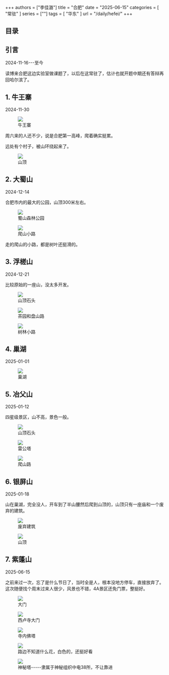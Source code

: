 +++
authors = ["李佳潞"]
title = "合肥"
date = "2025-06-15"
categories = [
    "常驻"
]
series = [""]
tags = [
    "华东"
]
url = "/daily/hefei/"
+++
<!DOCTYPE html>
<html lang="zh-CN">
<head>
    <meta charset="UTF-8">
    <meta name="viewport" content="width=device-width, initial-scale=1.0">
    <link rel="stylesheet" href="/assets/css/styles.css">
    <script src="/assets/js/toc.js"></script>    
</head>
<body>
    <article>
        <nav>
            <h2>目录</h2>
            <ul id="toc">
                <!-- 目录项会在这里动态生成 -->
            </ul>
        </nav>
        <section>
            <h2>引言</h2>
            <p>2024-11-16---至今</p>
            <p> 读博来合肥这边实验室做课题了，以后在这常驻了，估计也就开题中期还有答辩再回哈尔滨了。</p>
        </section>
        <section>
            <h2>1. 牛王寨</h2>
            <p>2024-11-30 <i class="fas fa-sun"></i></p>
            <div class="container">
                <div class="image">
                    <figure>
                        <a data-fancybox="gallery" href="https://cdn.heirenlop.com/daily-record/hefei1.jpg">
    <img src="https://cdn.heirenlop.com/daily-record/hefei1.jpg" loading="lazy">
</a>
                        <figcaption>牛王寨</figcaption>
                    </figure>
                </div>
                <div class="text">
                    <p>周六来的人还不少，说是合肥第一高峰，爬着确实挺累。</p>
                </div>
            </div>
            <p>远处有个村子，被山环绕起来了。</p>
            <div class="container">
                <div class="image">
                    <figure>
                        <a data-fancybox="gallery" href="https://cdn.heirenlop.com/daily-record/hefei2.jpg">
    <img src="https://cdn.heirenlop.com/daily-record/hefei2.jpg" loading="lazy">
</a>
                        <figcaption>山顶</figcaption>
                    </figure>
                </div>
            </div>
        </section>
        <section>
            <h2>2. 大蜀山</h2>
            <p>2024-12-14 <i class="fas fa-sun"></i></p>
            <p>合肥市内的最大的公园，山顶300米左右。</p>
            <div class="container">
                <div class="image">
                    <figure>
                        <a data-fancybox="gallery" href="https://cdn.heirenlop.com/daily-record/hefei3.jpg">
    <img src="https://cdn.heirenlop.com/daily-record/hefei3.jpg" loading="lazy">
</a>
                        <figcaption>蜀山森林公园</figcaption>
                    </figure>
                </div>
            </div>
            <div class="container">
                <div class="image">
                    <figure>
                        <a data-fancybox="gallery" href="https://cdn.heirenlop.com/daily-record/hefei4.jpg">
    <img src="https://cdn.heirenlop.com/daily-record/hefei4.jpg" loading="lazy">
</a>
                        <figcaption>爬山小路</figcaption>
                    </figure>
                </div>
                <div class="text">
                    <p>走的爬山的小路，都是树叶还挺滑的。</p>
                </div>
            </div>
        </section>
        <section>
            <h2>3. 浮槎山</h2>
            <p>2024-12-21 <i class="fas fa-cloud"></i></p>
            <p>比较原始的一座山，没太多开发。</p>
            <div class="container">
                <div class="image">
                    <figure>
                        <a data-fancybox="gallery" href="https://cdn.heirenlop.com/daily-record/hefei5.jpg">
    <img src="https://cdn.heirenlop.com/daily-record/hefei5.jpg" loading="lazy">
</a>
                        <figcaption>山顶石头</figcaption>
                    </figure>
                </div>
            </div>
            <div class="container">
                <div class="image">
                    <figure>
                        <a data-fancybox="gallery" href="https://cdn.heirenlop.com/daily-record/hefei6.jpg">
    <img src="https://cdn.heirenlop.com/daily-record/hefei6.jpg" loading="lazy">
</a>
                        <figcaption>茶园和盘山路</figcaption>
                    </figure>
                </div>
            </div>
            <div class="container">
                <div class="image">
                    <figure>
                        <a data-fancybox="gallery" href="https://cdn.heirenlop.com/daily-record/hefei7.jpg">
    <img src="https://cdn.heirenlop.com/daily-record/hefei7.jpg" loading="lazy">
</a>
                        <figcaption>树林小路</figcaption>
                    </figure>
                </div>
            </div>
        </section>
        <section>
            <h2>4. 巢湖</h2>
            <p>2025-01-01 <i class="fas fa-cloud"></i></p>
            <div class="container">
                <div class="image">
                    <figure>
                        <a data-fancybox="gallery" href="https://cdn.heirenlop.com/daily-record/hefei8.jpg">
    <img src="https://cdn.heirenlop.com/daily-record/hefei8.jpg" loading="lazy">
</a>
                        <figcaption>巢湖</figcaption>
                    </figure>
                </div>
            </div>
        </section>
        <section>
            <h2>5. 冶父山</h2>
            <p>2025-01-12 <i class="fas fa-cloud"></i></p>
            <p>四星级景区，山不高，景色一般。</p>
            <div class="container">
                <div class="image">
                    <figure>
                        <a data-fancybox="gallery" href="https://cdn.heirenlop.com/daily-record/hefei10.jpg">
    <img src="https://cdn.heirenlop.com/daily-record/hefei10.jpg" loading="lazy">
</a>
                        <figcaption>山顶石头</figcaption>
                    </figure>
                </div>
            </div>
            <div class="container">
                <div class="image">
                    <figure>
                        <a data-fancybox="gallery" href="https://cdn.heirenlop.com/daily-record/hefei9.jpg">
    <img src="https://cdn.heirenlop.com/daily-record/hefei9.jpg" loading="lazy">
</a>
                        <figcaption>雷公塔</figcaption>
                    </figure>
                </div>
                <div class="image">
                    <figure>
                        <a data-fancybox="gallery" href="https://cdn.heirenlop.com/daily-record/hefei11.jpg">
    <img src="https://cdn.heirenlop.com/daily-record/hefei11.jpg" loading="lazy">
</a>
                        <figcaption>爬山路</figcaption>
                    </figure>
                </div>
        </section>
        <section>
            <h2>6. 银屏山</h2>
            <p>2025-01-18 <i class="fas fa-sun"></i></p>
            <p>山在巢湖，完全没人，开车到了半山腰然后爬到山顶的，山顶只有一座庙和一个废弃的建筑。</p>
            <div class="container">
                <div class="image">
                    <figure>
                        <a data-fancybox="gallery" href="https://cdn.heirenlop.com/daily-record/hefei12.jpg">
    <img src="https://cdn.heirenlop.com/daily-record/hefei12.jpg" loading="lazy">
</a>
                        <figcaption>废弃建筑</figcaption>
                    </figure>
                </div>
            </div>
            <div class="container">
                <div class="image">
                    <figure>
                        <a data-fancybox="gallery" href="https://cdn.heirenlop.com/daily-record/hefei13.jpg">
    <img src="https://cdn.heirenlop.com/daily-record/hefei13.jpg" loading="lazy">
</a>
                        <figcaption>山顶</figcaption>
                    </figure>
                </div>
        </section>
               <section>
            <h2>7. 紫蓬山</h2>
            <p>2025-06-15 <i class="fas fa-cloud"></i></p>
            <p>之前来过一次，忘了是什么节日了，当时全是人，根本没地方停车，直接放弃了。这次随便找个周末过来人很少，风景也不错，4A景区还免门票，整挺好。</p>
            <div class="container">
                <div class="image">
                    <figure>
                        <a data-fancybox="gallery" href="https://cdn.heirenlop.com/daily-record/hefei20.png">
    <img src="https://cdn.heirenlop.com/daily-record/hefei20.png" loading="lazy">
</a>         
                        <figcaption>大门</figcaption>
                    </figure>
                </div>
            </div>
            <div class="container">
                <div class="image">
                    <figure>
                        <a data-fancybox="gallery" href="https://cdn.heirenlop.com/daily-record/hefei20.png">
    <img src="https://cdn.heirenlop.com/daily-record/hefei21.png" loading="lazy">
</a>          
                        <figcaption>西卢寺大门</figcaption>
                    </figure>
                </div>
            </div>
                        <div class="container">
                <div class="image">
                    <figure>
                        <a data-fancybox="gallery" href="https://cdn.heirenlop.com/daily-record/hefei22.png">
    <img src="https://cdn.heirenlop.com/daily-record/hefei22.png" loading="lazy">
</a>
                        <figcaption>寺内佛塔</figcaption>
                    </figure>
                </div>
            </div>
                                    <div class="container">
                <div class="image">
                    <figure>
                        <a data-fancybox="gallery" href="https://cdn.heirenlop.com/daily-record/hefei23.png">
    <img src="https://cdn.heirenlop.com/daily-record/hefei23.png" loading="lazy">
</a>
                        <figcaption>路边不知道什么花，白色的，还挺好看</figcaption>
                    </figure>
                </div>
            </div>
                                                <div class="container">
                <div class="image">
                    <figure>
                        <a data-fancybox="gallery" href="https://cdn.heirenlop.com/daily-record/hefei24.png">
    <img src="https://cdn.heirenlop.com/daily-record/hefei24.png" loading="lazy">
</a>
                        <figcaption>神秘塔-----隶属于神秘组织中电38所，不让靠进</figcaption>
                    </figure>
                </div>
        </section>
    </article>
</body>
</html>